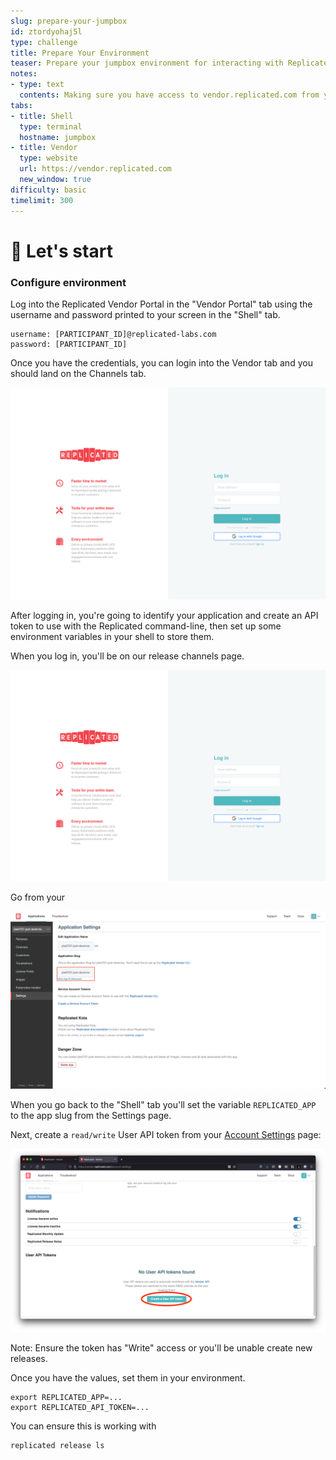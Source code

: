 ```yaml
---
slug: prepare-your-jumpbox
id: ztordyohaj5l
type: challenge
title: Prepare Your Environment
teaser: Prepare your jumpbox environment for interacting with Replicated
notes:
- type: text
  contents: Making sure you have access to vendor.replicated.com from your jumpbox
tabs:
- title: Shell
  type: terminal
  hostname: jumpbox
- title: Vendor
  type: website
  url: https://vendor.replicated.com
  new_window: true
difficulty: basic
timelimit: 300
---
```


🚀 Let's start
==============


### Configure environment

Log into the Replicated Vendor Portal in the "Vendor Portal" tab using the username
and password printed to your screen in the "Shell" tab.

```
username: [PARTICIPANT_ID]@replicated-labs.com
password: [PARTICIPANT_ID]
```

Once you have the credentials, you can login into the Vendor tab and you should land on the Channels tab.

![Vendor Portal Login](../assets/vendor-portal-login.png)

After logging in, you're going to identify your application and create an API token to use with the
Replicated command-line, then set up some environment variables in your shell to store them.

When you log in, you'll be on our release channels page.

![Release Channels on the Vendor Portal](../assets/vendor-portal-login.png)

Go from your

![Finding Your Application Slug](../assets/cli-setup-quickstart-settings.png)

When you go back to the "Shell" tab you'll set the variable `REPLICATED_APP` to the app slug from the Settings page.


Next, create a `read/write` User API token from your [Account Settings](https://vendor.replicated.com/account-settings)
page:

![Creating an API token](../assets/create-api-token.png)

Note: Ensure the token has "Write" access or you'll be unable create new releases.

Once you have the values, set them in your environment.

```
export REPLICATED_APP=...
export REPLICATED_API_TOKEN=...
```

You can ensure this is working with

```
replicated release ls
```
